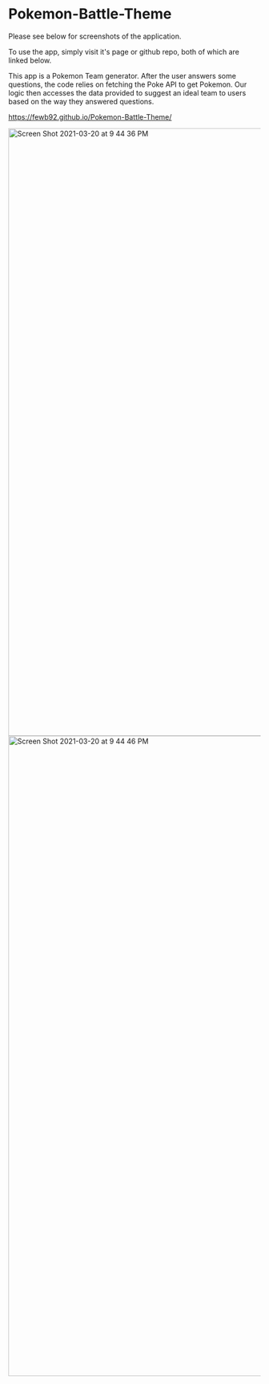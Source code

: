 # Pokemon-Battle-Theme

Please see below for screenshots of the application.

To use the app, simply visit it's page or github repo, both of which are linked below.

This app is a Pokemon Team generator. After the user answers some questions, the code relies on fetching the Poke API to get Pokemon. Our logic then accesses the data provided to suggest an ideal team to users based on the way they answered questions.

https://fewb92.github.io/Pokemon-Battle-Theme/

<img width="1211" alt="Screen Shot 2021-03-20 at 9 44 36 PM" src="https://user-images.githubusercontent.com/77372131/111891028-89e54a00-89c5-11eb-942a-07c136e8e78b.png">
<img width="1276" alt="Screen Shot 2021-03-20 at 9 44 46 PM" src="https://user-images.githubusercontent.com/77372131/111891026-86ea5980-89c5-11eb-852b-f1c18b0eca5e.png">

